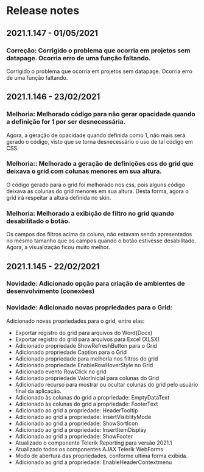 # Release notes

## 2021.1.147 - 01/05/2021

### Correção: Corrigido o problema que ocorria em projetos sem datapage. Ocorria erro de uma função faltando.

Corrigido o problema que ocorria em projetos sem datapage. Ocorria erro de uma função faltando.

## 2021.1.146 - 23/02/2021

### Melhoria: Melhorado código para não gerar opacidade quando a definição for 1 por ser desnecessária.

Agora, a geração de opacidade quando definida como 1, não mais será gerado o código, visto que se torna desnecessário o uso de tal código em CSS.

### Melhoria:: Melhorado a geração de definições css do grid que deixava o grid com colunas menores em sua altura.

O código gerado para o grid foi melhorado nos css, pois alguns código deixava as colunas do grid menores em sua altura. Desta forma, agora o grid irá respeitar a altura definida no skin.

### Melhoria: Melhorado a exibição de filtro no grid quando desabilitado o botão.

Os campos dos filtros acima da coluna, não estavam sendo apresentados no mesmo tamanho que os campos quando o botão estivesse desabilitado. Agora, a visualização ficou muito melhor.

## 2021.1.145 - 22/02/2021

### Novidade: Adicionado opção para criação de ambientes de desenvolvimento \(conexões\)

### Novidade: Adicionado novas propriedades para o Grid:

Adicionado novas propriedades para o grid, entre elas:

*  Exportar registro do grid para arquivos do Word\(Docx\)
* Exportar registro do grid para arquivos para Excel \(XLSX\)
* Adicionado propriedade ShowRefreshButton para o Grid
* Adicionado propriedade Caption para o Grid
* Adicionado propriedade para melhoria nos filtros do grid
* Adicionado propriedade EnableRowHoverStyle no Grid
* Adicionado evento RowClick no grid
* Adicionado propriedade ValorInicial para colunas do Grid
* Adicionado recurso para mostrar ou ocultar colunas do grid pelo usuário final da aplicação.
* Adicionado às colunas do grid a propriedade: EmptyDataText
* Adicionado às colunas do grid a propriedade: FooterText
* Adicionado ao grid a propriedade: HeaderTooltip
* Adicionado ao grid a propriedade: InsertVisiblityMode
* Adicionado ao grid a propriedade: ShowSortIcon
* Adicionado ao grid a propriedade: InsertItemDisplay
* Adicionado ao grid a propriedade: ShowFooter
* Atualizado o componente Telerik Reporting para versão 2021.1
* Atualizado todos os componentes AJAX Telerik WebForms
* Modo de abertura das propriedades, conforme ultima forma exibida.
* Adicionado ao grid a propriedade: EnableHeaderContextmenu

